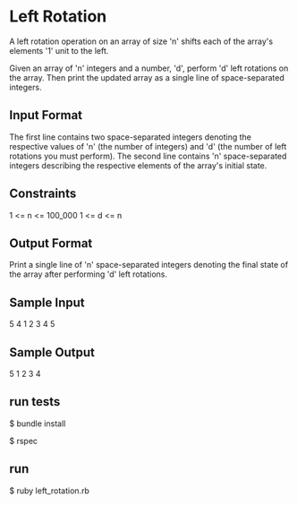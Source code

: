 # Left Rotation

A left rotation operation on an array of size 'n' shifts each of the array's elements '1' unit to the left.

Given an array of 'n' integers and a number, 'd', perform 'd' left rotations on the array. Then print the updated array as a single line of space-separated integers.

## Input Format

The first line contains two space-separated integers denoting the respective values of 'n' (the number of integers) and 'd' (the number of left rotations you must perform). 
The second line contains 'n' space-separated integers describing the respective elements of the array's initial state.

## Constraints
1 <= n <= 100_000
1 <= d <= n

## Output Format

Print a single line of 'n' space-separated integers denoting the final state of the array after performing 'd' left rotations.

## Sample Input

5 4
1 2 3 4 5

## Sample Output

5 1 2 3 4

## run tests
$ bundle install

$ rspec

## run

$ ruby left_rotation.rb

